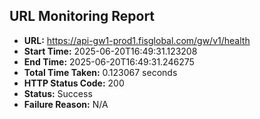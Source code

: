 ## URL Monitoring Report

- **URL:** https://api-gw1-prod1.fisglobal.com/gw/v1/health
- **Start Time:** 2025-06-20T16:49:31.123208
- **End Time:** 2025-06-20T16:49:31.246275
- **Total Time Taken:** 0.123067 seconds
- **HTTP Status Code:** 200
- **Status:** Success
- **Failure Reason:** N/A
